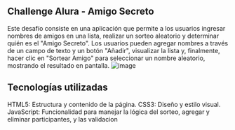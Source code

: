 ## Challenge Alura - Amigo Secreto

Este desafío consiste en una aplicación que permite a los usuarios ingresar nombres de amigos en una lista, realizar un sorteo aleatorio y determinar quién es el "Amigo Secreto". Los usuarios pueden agregar nombres a través de un campo de texto y un botón "Añadir", visualizar la lista y, finalmente, hacer clic en "Sortear Amigo" para seleccionar un nombre aleatorio, mostrando el resultado en pantalla.
![image](https://github.com/user-attachments/assets/f7171233-8144-48b6-a56e-90304b376d14)


## Tecnologías utilizadas
HTML5: Estructura y contenido de la página.
CSS3: Diseño y estilo visual.
JavaScript: Funcionalidad para manejar la lógica del sorteo, agregar y eliminar participantes, y las validacion

